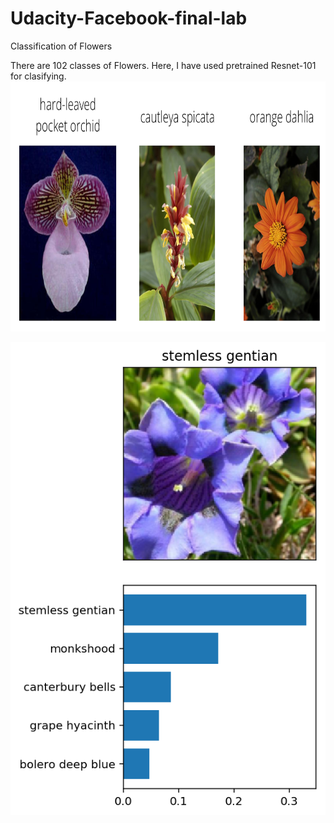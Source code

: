# Udacity-Facebook-final-lab
Classification of Flowers

There are 102 classes of Flowers. Here, I have used pretrained Resnet-101 for clasifying.
<img src="imgs/Flowers.png" width="800" height="400"> 

<img src="imgs/inference_example.png"> 


